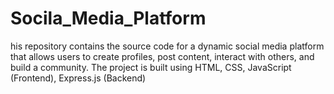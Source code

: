 # Socila_Media_Platform
his repository contains the source code for a dynamic social media platform that allows users to create profiles, post content, interact with others, and build a community. The project is built using HTML, CSS, JavaScript (Frontend), Express.js (Backend)
